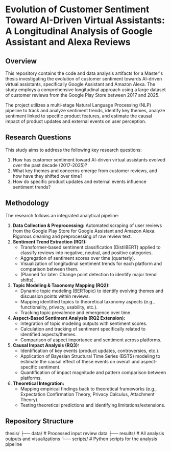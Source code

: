 # Evolution of Customer Sentiment Toward AI-Driven Virtual Assistants: A Longitudinal Analysis of Google Assistant and Alexa Reviews

## Overview

This repository contains the code and data analysis artifacts for a Master's thesis investigating the evolution of customer sentiment towards AI-driven virtual assistants, specifically Google Assistant and Amazon Alexa. The study employs a comprehensive longitudinal approach using a large dataset of customer reviews from the Google Play Store between 2017 and 2025.

The project utilizes a multi-stage Natural Language Processing (NLP) pipeline to track and analyze sentiment trends, identify key themes, analyze sentiment linked to specific product features, and estimate the causal impact of product updates and external events on user perception.

## Research Questions

This study aims to address the following key research questions:

1.  How has customer sentiment toward AI-driven virtual assistants evolved over the past decade (2017-2025)?
2.  What key themes and concerns emerge from customer reviews, and how have they shifted over time?
3.  How do specific product updates and external events influence sentiment trends?

## Methodology

The research follows an integrated analytical pipeline:

1.  **Data Collection & Preprocessing:** Automated scraping of user reviews from the Google Play Store for Google Assistant and Amazon Alexa. Rigorous cleaning and preprocessing of raw review text.
2.  **Sentiment Trend Extraction (RQ1):**
    * Transformer-based sentiment classification (DistilBERT) applied to classify reviews into negative, neutral, and positive categories.
    * Aggregation of sentiment scores over time (quarterly).
    * Visualization of longitudinal sentiment trends for each platform and comparison between them.
    * (Planned for later: Change point detection to identify major trend shifts).
3.  **Topic Modeling & Taxonomy Mapping (RQ2):**
    * Dynamic topic modeling (BERTopic) to identify evolving themes and discussion points within reviews.
    * Mapping identified topics to theoretical taxonomy aspects (e.g., functionality, privacy, usability, etc.).
    * Tracking topic prevalence and emergence over time.
4.  **Aspect-Based Sentiment Analysis (RQ2 Extension):**
    * Integration of topic modeling outputs with sentiment scores.
    * Calculation and tracking of sentiment specifically related to identified aspects/themes.
    * Comparison of aspect importance and sentiment across platforms.
5.  **Causal Impact Analysis (RQ3):**
    * Identification of key events (product updates, controversies, etc.).
    * Application of Bayesian Structural Time Series (BSTS) modeling to estimate the causal effect of these events on overall and aspect-specific sentiment.
    * Quantification of impact magnitude and pattern comparison between platforms.
6.  **Theoretical Integration:**
    * Mapping empirical findings back to theoretical frameworks (e.g., Expectation Confirmation Theory, Privacy Calculus, Attachment Theory).
    * Testing theoretical predictions and identifying limitations/extensions.

## Repository Structure
thesis/
├── data/         # Processed input review data
├── results/      # All analysis outputs and visualizations
└── scripts/      # Python scripts for the analysis pipeline
